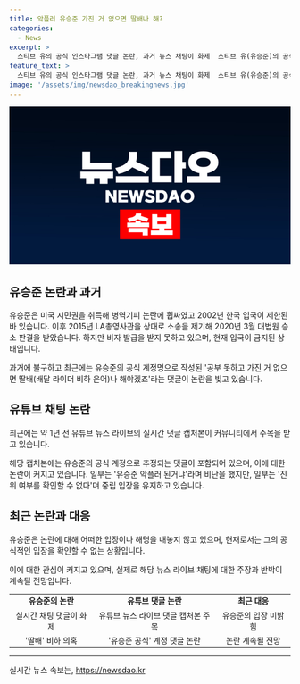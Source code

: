 ```yaml
---
title: 악플러 유승준 가진 거 없으면 딸배나 해?
categories:
  - News
excerpt: >
  스티브 유의 공식 인스타그램 댓글 논란, 과거 뉴스 채팅이 화제  스티브 유(유승준)의 공식 인스타그램 댓글 논란이 화제다. 1년 전 유튜브 라이브에서 실시간 댓글이 포착됐는데, 배달 라이더 파업과 관련해 공식 계정으로 의심되는 댓글이 눈길을 끈다. 유승준은 병역 문제와 LA총영사관과의 소송 등으로 논란이 있었으며, 최근에도 한국 입국 여부가 불분명하다.
feature_text: >
  스티브 유의 공식 인스타그램 댓글 논란, 과거 뉴스 채팅이 화제  스티브 유(유승준)의 공식 인스타그램 댓글 논란이 화제다. 1년 전 유튜브 라이브에서 실시간 댓글이 포착됐는데, 배달 라이더 파업과 관련해 공식 계정으로 의심되는 댓글이 눈길을 끈다. 유승준은 병역 문제와 LA총영사관과의 소송 등으로 논란이 있었으며, 최근에도 한국 입국 여부가 불분명하다.
image: '/assets/img/newsdao_breakingnews.jpg'
---
```


<p><img src="/assets/img/newsdao_breakingnews.jpg" alt="cryptoinkorea 속보" /></p>

<h2 data-ke-size="size26">유승준 논란과 과거</h2>

<p data-ke-size="size16">유승준은 미국 시민권을 취득해 병역기피 논란에 휩싸였고 2002년 한국 입국이 제한된 바 있습니다. 이후 2015년 LA총영사관을 상대로 소송을 제기해 2020년 3월 대법원 승소 판결을 받았습니다. 하지만 비자 발급을 받지 못하고 있으며, 현재 입국이 금지된 상태입니다.</p>

<p data-ke-size="size16">과거에 불구하고 최근에는 유승준의 공식 계정명으로 작성된 '공부 못하고 가진 거 없으면 딸배(배달 라이더 비하 은어)나 해야겠죠'라는 댓글이 논란을 빚고 있습니다.</p>

<h2 data-ke-size="size26">유튜브 채팅 논란</h2>

<p data-ke-size="size16">최근에는 약 1년 전 유튜브 뉴스 라이브의 실시간 댓글 캡처본이 커뮤니티에서 주목을 받고 있습니다.</p>

<p data-ke-size="size16">해당 캡처본에는 유승준의 공식 계정으로 추정되는 댓글이 포함되어 있으며, 이에 대한 논란이 커지고 있습니다. 일부는 '유승준 악플러 된거냐'라며 비난을 했지만, 일부는 '진위 여부를 확인할 수 없다'며 중립 입장을 유지하고 있습니다.</p>

<h2 data-ke-size="size26">최근 논란과 대응</h2>

<p data-ke-size="size16">유승준은 논란에 대해 어떠한 입장이나 해명을 내놓지 않고 있으며, 현재로서는 그의 공식적인 입장을 확인할 수 없는 상황입니다.</p>

<p data-ke-size="size16">이에 대한 관심이 커지고 있으며, 실제로 해당 뉴스 라이브 채팅에 대한 주장과 반박이 계속될 전망입니다.</p>

<table>
    <tr>
        <td style="text-align: center; height: 17px;"><b>유승준의 논란</b></td>
        <td style="text-align: center; height: 17px;"><b>유튜브 댓글 논란</b></td>
        <td style="text-align: center; height: 17px;"><b>최근 대응</b></td>
    </tr>
    <tr>
        <td style="text-align: center; height: 17px;">실시간 채팅 댓글이 화제</td>
        <td style="text-align: center; height: 17px;">유튜브 뉴스 라이브 댓글 캡처본 주목</td>
        <td style="text-align: center; height: 17px;">유승준의 입장 미밝힘</td>
    </tr>
    <tr>
        <td style="text-align: center; height: 17px;">'딸배' 비하 의혹</td>
        <td style="text-align: center; height: 17px;">'유승준 공식' 계정 댓글 논란</td>
        <td style="text-align: center; height: 17px;">논란 계속될 전망</td>
    </tr>
</table>

<p><hr></p>
실시간 뉴스 속보는, <a href="https://newsdao.kr" rel="dofollow">https://newsdao.kr</a>


